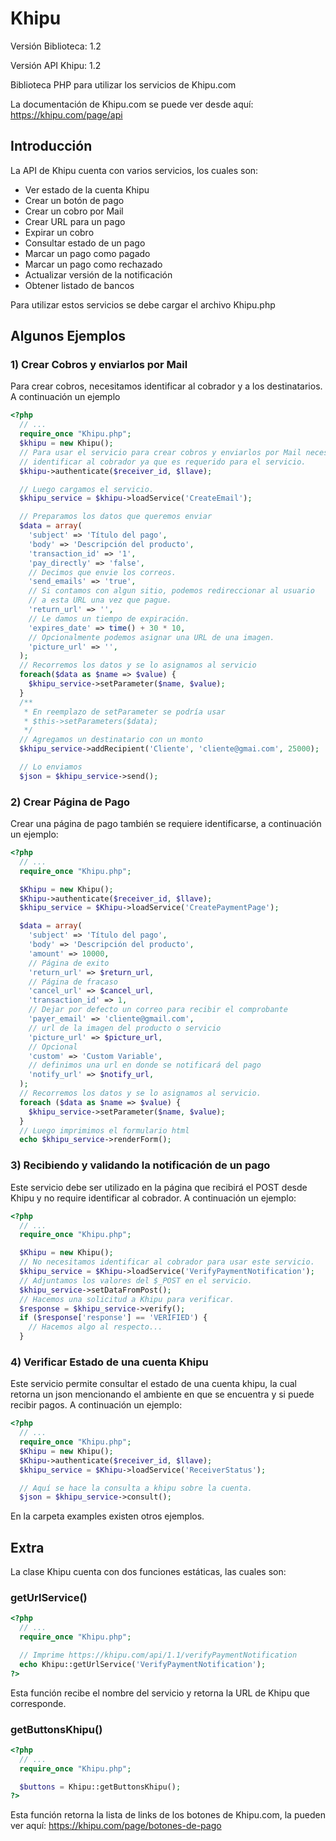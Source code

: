 # Khipu

Versión Biblioteca: 1.2

Versión API Khipu: 1.2

Biblioteca PHP para utilizar los servicios de Khipu.com

La documentación de Khipu.com se puede ver desde aquí: https://khipu.com/page/api

## Introducción

La API de Khipu cuenta con varios servicios, los cuales son:

* Ver estado de la cuenta Khipu
* Crear un botón de pago
* Crear un cobro por Mail
* Crear URL para un pago
* Expirar un cobro
* Consultar estado de un pago
* Marcar un pago como pagado
* Marcar un pago como rechazado
* Actualizar versión de la notificación
* Obtener listado de bancos

Para utilizar estos servicios se debe cargar el archivo Khipu.php


## Algunos Ejemplos
### 1) Crear Cobros y enviarlos por Mail

Para crear cobros, necesitamos identificar al cobrador y a los destinatarios.
A continuación un ejemplo

```php
<?php
  // ...
  require_once "Khipu.php";
  $khipu = new Khipu();
  // Para usar el servicio para crear cobros y enviarlos por Mail necesitamos
  // identificar al cobrador ya que es requerido para el servicio.
  $khipu->authenticate($receiver_id, $llave);

  // Luego cargamos el servicio.
  $khipu_service = $khipu->loadService('CreateEmail');

  // Preparamos los datos que queremos enviar
  $data = array(
    'subject' => 'Título del pago',
    'body' => 'Descripción del producto',
    'transaction_id' => '1',
    'pay_directly' => 'false',
    // Decimos que envie los correos.
    'send_emails' => 'true',
    // Si contamos con algun sitio, podemos redireccionar al usuario
    // a esta URL una vez que pague.
    'return_url' => '',
    // Le damos un tiempo de expiración.
    'expires_date' => time() + 30 * 10,
    // Opcionalmente podemos asignar una URL de una imagen.
    'picture_url' => '',
  );
  // Recorremos los datos y se lo asignamos al servicio
  foreach($data as $name => $value) {
    $khipu_service->setParameter($name, $value);
  }
  /**
   * En reemplazo de setParameter se podría usar
   * $this->setParameters($data);
   */
  // Agregamos un destinatario con un monto
  $khipu_service->addRecipient('Cliente', 'cliente@gmai.com', 25000);

  // Lo enviamos
  $json = $khipu_service->send();

```

### 2) Crear Página de Pago

Crear una página de pago también se requiere identificarse, a continuación un
ejemplo:

```php
<?php
  // ...
  require_once "Khipu.php";

  $Khipu = new Khipu();
  $Khipu->authenticate($receiver_id, $llave);
  $khipu_service = $Khipu->loadService('CreatePaymentPage');

  $data = array(
    'subject' => 'Título del pago',
    'body' => 'Descripción del producto',
    'amount' => 10000,
    // Página de exito
    'return_url' => $return_url,
    // Página de fracaso
    'cancel_url' => $cancel_url,
    'transaction_id' => 1,
    // Dejar por defecto un correo para recibir el comprobante
    'payer_email' => 'cliente@gmail.com',
    // url de la imagen del producto o servicio
    'picture_url' => $picture_url,
    // Opcional
    'custom' => 'Custom Variable',
    // definimos una url en donde se notificará del pago
    'notify_url' => $notify_url,
  );
  // Recorremos los datos y se lo asignamos al servicio.
  foreach ($data as $name => $value) {
    $khipu_service->setParameter($name, $value);
  }
  // Luego imprimimos el formulario html
  echo $khipu_service->renderForm();

```

### 3) Recibiendo y validando la notificación de un pago

Este servicio debe ser utilizado en la página que recibirá el POST desde
Khipu y no require identificar al cobrador.
A continuación un ejemplo:

```php
<?php
  // ...
  require_once "Khipu.php";

  $Khipu = new Khipu();
  // No necesitamos identificar al cobrador para usar este servicio.
  $khipu_service = $Khipu->loadService('VerifyPaymentNotification');
  // Adjuntamos los valores del $_POST en el servicio.
  $khipu_service->setDataFromPost();
  // Hacemos una solicitud a Khipu para verificar.
  $response = $khipu_service->verify();
  if ($response['response'] == 'VERIFIED') {
    // Hacemos algo al respecto...
  }

```

### 4) Verificar Estado de una cuenta Khipu

Este servicio permite consultar el estado de una cuenta khipu, la cual retorna
un json mencionando el ambiente en que se encuentra y si puede recibir pagos.
A continuación un ejemplo:

```php
<?php
  // ...
  require_once "Khipu.php";
  $Khipu = new Khipu();
  $Khipu->authenticate($receiver_id, $llave);
  $khipu_service = $Khipu->loadService('ReceiverStatus');

  // Aquí se hace la consulta a khipu sobre la cuenta.
  $json = $khipu_service->consult();

```

En la carpeta examples existen otros ejemplos.

## Extra

La clase Khipu cuenta con dos funciones estáticas, las cuales son:

### getUrlService()
```php
<?php
  // ...
  require_once "Khipu.php";

  // Imprime https://khipu.com/api/1.1/verifyPaymentNotification
  echo Khipu::getUrlService('VerifyPaymentNotification');
?>
```
Esta función recibe el nombre del servicio y retorna la URL de Khipu que
corresponde.

### getButtonsKhipu()
```php
<?php
  // ...
  require_once "Khipu.php";

  $buttons = Khipu::getButtonsKhipu();
?>
```
Esta función retorna la lista de links de los botones de Khipu.com, la pueden ver
aquí: https://khipu.com/page/botones-de-pago
